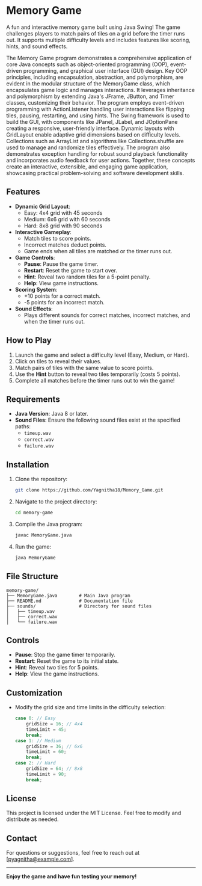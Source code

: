 # Memory Game

A fun and interactive memory game built using Java Swing! The game challenges players to match pairs of tiles on a grid before the timer runs out. It supports multiple difficulty levels and includes features like scoring, hints, and sound effects.

The Memory Game program demonstrates a comprehensive application of core Java concepts such as object-oriented programming (OOP), event-driven programming, and graphical user interface (GUI) design. Key OOP principles, including encapsulation, abstraction, and polymorphism, are evident in the modular structure of the MemoryGame class, which encapsulates game logic and manages interactions. It leverages inheritance and polymorphism by extending Java's JFrame, JButton, and Timer classes, customizing their behavior. The program employs event-driven programming with ActionListener handling user interactions like flipping tiles, pausing, restarting, and using hints. The Swing framework is used to build the GUI, with components like JPanel, JLabel, and JOptionPane creating a responsive, user-friendly interface. Dynamic layouts with GridLayout enable adaptive grid dimensions based on difficulty levels. Collections such as ArrayList and algorithms like Collections.shuffle are used to manage and randomize tiles effectively. The program also demonstrates exception handling for robust sound playback functionality and incorporates audio feedback for user actions. Together, these concepts create an interactive, extensible, and engaging game application, showcasing practical problem-solving and software development skills.

## Features

- **Dynamic Grid Layout**:
  - Easy: 4x4 grid with 45 seconds
  - Medium: 6x6 grid with 60 seconds
  - Hard: 8x8 grid with 90 seconds
- **Interactive Gameplay**:
  - Match tiles to score points.
  - Incorrect matches deduct points.
  - Game ends when all tiles are matched or the timer runs out.
- **Game Controls**:
  - **Pause**: Pause the game timer.
  - **Restart**: Reset the game to start over.
  - **Hint**: Reveal two random tiles for a 5-point penalty.
  - **Help**: View game instructions.
- **Scoring System**:
  - +10 points for a correct match.
  - -5 points for an incorrect match.
- **Sound Effects**:
  - Plays different sounds for correct matches, incorrect matches, and when the timer runs out.

## How to Play

1. Launch the game and select a difficulty level (Easy, Medium, or Hard).
2. Click on tiles to reveal their values.
3. Match pairs of tiles with the same value to score points.
4. Use the **Hint** button to reveal two tiles temporarily (costs 5 points).
5. Complete all matches before the timer runs out to win the game!

## Requirements

- **Java Version**: Java 8 or later.
- **Sound Files**: Ensure the following sound files exist at the specified paths:
  - `timeup.wav`
  - `correct.wav`
  - `failure.wav`

## Installation

1. Clone the repository:
   ```bash
   git clone https://github.com/Yagnitha18/Memory_Game.git
   ```
2. Navigate to the project directory:
   ```bash
   cd memory-game
   ```
3. Compile the Java program:
   ```bash
   javac MemoryGame.java
   ```
4. Run the game:
   ```bash
   java MemoryGame
   ```

## File Structure

```
memory-game/
├── MemoryGame.java        # Main Java program
├── README.md              # Documentation file
├── sounds/                # Directory for sound files
│   ├── timeup.wav
│   ├── correct.wav
│   └── failure.wav
```

## Controls

- **Pause**: Stop the game timer temporarily.
- **Restart**: Reset the game to its initial state.
- **Hint**: Reveal two tiles for 5 points.
- **Help**: View the game instructions.

## Customization

- Modify the grid size and time limits in the difficulty selection:
  ```java
  case 0: // Easy
      gridSize = 16; // 4x4
      timeLimit = 45;
      break;
  case 1: // Medium
      gridSize = 36; // 6x6
      timeLimit = 60;
      break;
  case 2: // Hard
      gridSize = 64; // 8x8
      timeLimit = 90;
      break;
  ```

## License

This project is licensed under the MIT License. Feel free to modify and distribute as needed.

## Contact

For questions or suggestions, feel free to reach out at [pyagnitha@example.com].

---

**Enjoy the game and have fun testing your memory!**
